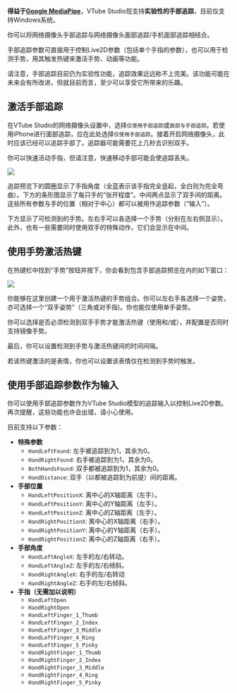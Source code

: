 **得益于[Google MediaPipe](https://google.github.io/mediapipe/)**，VTube Studio现支持**实验性的手部追踪**，目前仅支持Windows系统。

你可以将网络摄像头手部追踪与网络摄像头面部追踪/手机面部追踪相结合。

手部追踪参数可直接用于控制Live2D参数（包括单个手指的参数），也可以用于检测手势，用其触发热键来激活手势、动画等功能。

请注意，手部追踪目前仍为实验性功能，追踪效果远远称不上完美。该功能可能在未来会有所改进，但就目前而言，至少可以享受它所带来的乐趣。

## 激活手部追踪

在VTube Studio的网络摄像头设置中，选择`仅使用手部追踪`或`面部与手部追踪`。若使用iPhone进行面部追踪，应在此处选择`仅使用手部追踪`。接着开启网络摄像头，此时应该已经可以追踪手部了。追踪器可能需要花上几秒去识别双手。

你可以快速活动手指，但请注意，快速移动手部可能会使追踪丢失。

![](https://raw.githubusercontent.com/wiki/DenchiSoft/VTubeStudio/img/vts_hands_1.png)

追踪预览下的圆圈显示了手指角度（全蓝表示该手指完全竖起，全白则为完全弯曲）。下方的条形图显示了每只手的“张开程度”。中间两点显示了双手间的距离。这些所有参数与手的位置（相对于中心）都可以被用作追踪参数（“输入”）。

下方显示了可检测到的手势。左右手可以各选择一个手势（分别在左右侧显示）。此外，也有一些需要同时使用双手的特殊动作，它们会显示在中间。

## 使用手势激活热键

在热键栏中找到“手势”按钮并按下，你会看到包含手部追踪预览在内的如下窗口：

![](https://raw.githubusercontent.com/wiki/DenchiSoft/VTubeStudio/img/vts_hands_2.png)

你能够在这里创建一个用于激活热键的手势组合。你可以左右手各选择一个姿势，亦可选择一个“双手姿势”（三角或对手指)。你也能仅使用单手姿势。

你可以选择是否必须检测到双手手势才能激活热键（使用和/或），并配置是否同时支持镜像手势。

最后，你可以设置检测到手势与激活热键间的时间间隔。

若该热键激活的是表情，你也可以设置该表情仅在检测到手势时触发。

## 使用手部追踪参数作为输入

你可以使用手部追踪参数作为VTube Studio模型的追踪输入以控制Live2D参数。再次提醒，这些功能也许会出错，请小心使用。

目前支持以下参数：

* **特殊参数**
  * `HandLeftFound`: 左手被追踪到为1，其余为0。
  * `HandRightFound`: 右手被追踪到为1，其余为0。
  * `BothHandsFound`: 双手都被追踪到为1，其余为0。
  * `HandDistance`: 双手（以都被追踪到为前提）间的距离。
* **手部位置**
  * `HandLeftPositionX`: 离中心的X轴距离（左手）。
  * `HandLeftPositionY`: 离中心的Y轴距离（左手）。
  * `HandLeftPositionZ`: 离中心的Z轴距离（左手）。
  * `HandRightPositionX`: 离中心的X轴距离（右手）。
  * `HandRightPositionY`: 离中心的Y轴距离（右手）。
  * `HandRightPositionZ`: 离中心的Z轴距离（右手）。
* **手部角度**
  * `HandLeftAngleX`: 左手的左/右转动。
  * `HandLeftAngleZ`: 左手的左/右倾斜。
  * `HandRightAngleX`: 右手的左/右转动
  * `HandRightAngleZ`: 右手的左/右倾斜。
* **手指（无需加以说明）**
  * `HandLeftOpen`
  * `HandRightOpen`
  * `HandLeftFinger_1_Thumb`
  * `HandLeftFinger_2_Index`
  * `HandLeftFinger_3_Middle`
  * `HandLeftFinger_4_Ring`
  * `HandLeftFinger_5_Pinky`
  * `HandRightFinger_1_Thumb`
  * `HandRightFinger_2_Index`
  * `HandRightFinger_3_Middle`
  * `HandRightFinger_4_Ring`
  * `HandRightFinger_5_Pinky`